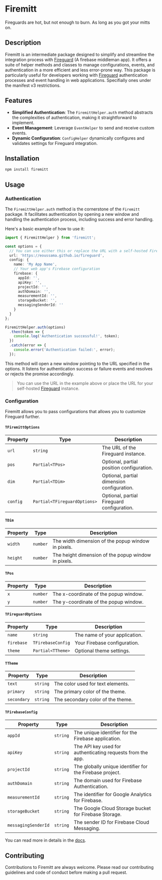 # Firemitt
Fireguards are hot, but not enough to burn. As long as you got your mitts on.

## Description
Firemitt is an intermediate package designed to simplify and streamline the integration process with [Fireguard](https://github.com/EOussama/fireguard) (A firebase middleman app). It offers a suite of helper methods and classes to manage configurations, events, and authentication in a more efficient and less error-prone way. This package is particularly useful for developers working with [Fireguard](https://github.com/EOussama/fireguard) authentication processes and event handling in web applications. Specifially ones under the manifest v3 restrictions.

## Features
* **Simplified Authentication**: The `FiremittHelper.auth` method abstracts the complexities of authentication, making it straightforward to implement.
* **Event Management**: Leverage `EventHelper` to send and receive custom events.
* **Dynamic Configuration**: `ConfigHelper` dynamically configures and validates settings for Fireguard integration.

## Installation
```sh
npm install firemitt
```

## Usage

### Authentication

The `FiremittHelper.auth` method is the cornerstone of the `Firemitt` package. It facilitates authentication by opening a new window and handling the authentication process, including success and error handling.

Here's a basic example of how to use it:

```ts
import { FiremittHelper } from 'firemitt';

const options = {
  // You can use either this or replace the URL with a self-hosted Fireguard instance.
  url: 'https://eoussama.github.io/fireguard',
  config: {
    name: 'My App Name',
    // Your web app's Firebase configuration
    firebase: {
      appId: '',
      apiKey: '',
      projectId: '',
      authDomain: '',
      measurementId: '',
      storageBucket: '',
      messagingSenderId: ''
    }
  }
};

FiremittHelper.auth(options)
  .then(token => {
    console.log('Authentication successful!', token);
  })
  .catch(error => {
    console.error('Authentication failed:', error);
  });
```

This method will open a new window pointing to the URL specified in the options. It listens for authentication success or failure events and resolves or rejects the promise accordingly.

> You can use the URL in the example above or place the URL for your self-hosted [Fireguard](https://github.com/EOussama/fireguard) instance.

### Configuration
Firemitt allows you to pass configurations that allows you to customize Fireguard further.

#### `TFiremittOptions`
| Property | Type | Description |
| -------- | ---- | ----------- |
| `url` | `string` | The URL of the Fireguard instance. |
| `pos` | `Partial<TPos>` | Optional, partial position configuration. |
| `dim` | `Partial<TDim>` | Optional, partial dimension configuration. |
| `config` | `Partial<TFireguardOptions>` | Optional, partial Fireguard configuration. |

#### `TDim`
| Property | Type | Description |
| -------- | ---- | ----------- |
| `width` | `number` | The width dimension of the popup window in pixels. |
| `height` | `number` | The height dimension of the popup window in pixels. |

#### `TPos`
| Property | Type | Description |
| -------- | ---- | ----------- |
| `x` | `number` | The x-coordinate of the popup window. |
| `y` | `number` | The y-coordinate of the popup window. |

#### `TFireguardOptions`
| Property | Type | Description |
| -------- | ---- | ----------- |
| `name` | `string` | The name of your application. |
| `firebase` | `TFirebaseConfig` | Your Firebase configuration. |
| `theme` | `Partial<TTheme>` | Optional theme settings. |

#### `TTheme`
| Property | Type | Description |
| -------- | ---- | ----------- |
| `text` | `string` | The color used for text elements. |
| `primary` | `string` | The primary color of the theme. |
| `secondary` | `string` | The secondary color of the theme. |

#### `TFirebaseConfig`
| Property | Type | Description |
| -------- | ---- | ----------- |
| `appId` | `string` | The unique identifier for the Firebase application. |
| `apiKey` | `string` | The API key used for authenticating requests from the app. |
| `projectId` | `string` | The globally unique identifier for the Firebase project. |
| `authDomain` | `string` | The domain used for Firebase Authentication. |
| `measurementId` | `string` | The identifier for Google Analytics for Firebase. |
| `storageBucket` | `string` | The Google Cloud Storage bucket for Firebase Storage. |
| `messagingSenderId` | `string` | The sender ID for Firebase Cloud Messaging. |

You can read more in details in the [docs](https://ouss.es/firemitt).

## Contributing

Contributions to Firemitt are always welcome. Please read our contributing guidelines and code of conduct before making a pull request.